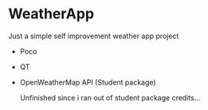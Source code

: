 # WeatherApp
Just a simple self improvement weather app project
* Poco
* QT
* OpenWeatherMap  API (Student package)

  Unfinished since i ran out of student package credits...

